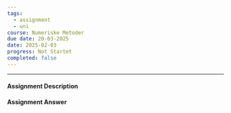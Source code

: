 ```yaml
---
tags:
  - assignment
  - uni
course: Numeriske Metoder
due date: 20-03-2025
date: 2025-02-03
progress: Not Startet
completed: false
---
```

--- 
#### Assignment Description


#### Assignment Answer